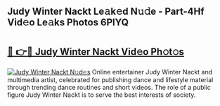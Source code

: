 ## Judy Winter Nackt Le𝚊k𝚎d N𝚞𝚍e - Part-4Hf Vid𝚎o Le𝚊ks Photos 6PlYQ

# <h2><a href="http://fb88gib.evod.top/?m=Judy+Winter+Nackt">🔗 👉🔴 Judy Winter Nackt Vid𝚎o Ph𝚘t𝚘s</a></h2>

[![Judy Winter Nackt N𝚞d𝚎s](https://i.imgur.com/8V9OHl7.gif)](http://fb88gib.evod.top/?m=Judy+Winter+Nackt)
Online entertainer Judy Winter Nackt and multimedia artist, celebrated for publishing dance and lifestyle material through trending dance routines and short videos. The role of a public figure Judy Winter Nackt is to serve the best interests of society. 

